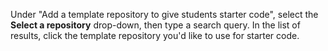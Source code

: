 Under "Add a template repository to give students starter code", select the **Select a repository** drop-down, then type a search query. In the list of results, click the template repository you'd like to use for starter code.